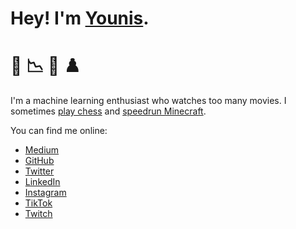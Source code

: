 # Hey! I'm [Younis](https://younishd.fr).

# 🙋 📉 🍿 ♟️

I'm a machine learning enthusiast who watches too many movies. I sometimes [play chess](https://lichess.org/@/younishd) and [speedrun Minecraft](https://www.speedrun.com/user/neoprene).

You can find me online:

- [Medium](https://medium.com/@younishd)
- [GitHub](https://github.com/younishd)
- [Twitter](https://twitter.com/younishd)
- [LinkedIn](https://www.linkedin.com/in/younishd)
- [Instagram](https://instagram.com/younis24de)
- [TikTok](https://www.tiktok.com/@younis24de)
- [Twitch](https://twitch.tv/neoprene1337)
